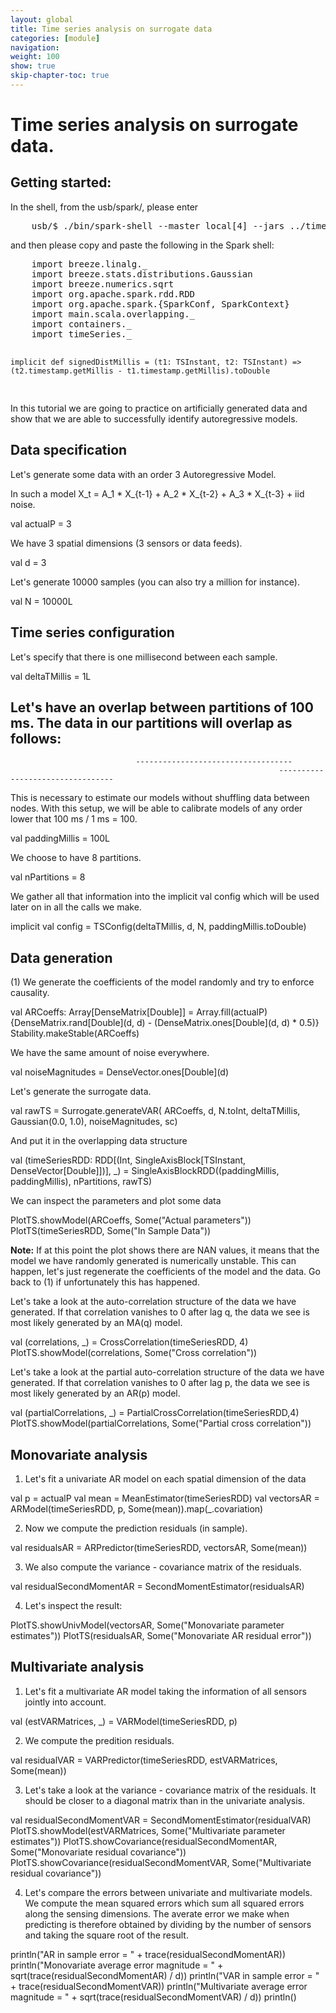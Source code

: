 ```yaml
---
layout: global
title: Time series analysis on surrogate data
categories: [module]
navigation:
weight: 100
show: true
skip-chapter-toc: true
---
```


# Time series analysis on surrogate data.

## Getting started:
In the shell, from the usb/spark/, please enter

<div class="codetabs">
<div data-lang="scala" markdown="1">
<pre class="prettyprint lang-bsh">
    usb/$ ./bin/spark-shell --master local[4] --jars ../timeseries/sparkgeots.jar --driver-memory 2G
</pre>
</div>
</div>

and then please copy and paste the following in the Spark shell:

<div class="codetabs">
<div data-lang="scala" markdown="1">
<pre class="prettyprint lang-bsh">
    import breeze.linalg._
    import breeze.stats.distributions.Gaussian
    import breeze.numerics.sqrt
    import org.apache.spark.rdd.RDD
    import org.apache.spark.{SparkConf, SparkContext}
    import main.scala.overlapping._
    import containers._
    import timeSeries._

    implicit def signedDistMillis = (t1: TSInstant, t2: TSInstant) => (t2.timestamp.getMillis - t1.timestamp.getMillis).toDouble
</pre>
</div>
</div>


In this tutorial we are going to practice on artificially generated data
and show that we are able to successfully identify autoregressive models.

## Data specification

Let's generate some data with an order 3 Autoregressive Model.

In such a model X_t = A_1 * X_{t-1} + A_2 * X_{t-2} + A_3 * X_{t-3} + iid noise.

<div class="codetabs">
<div data-lang="scala" markdown="1">
    val actualP = 3
</div>
</div>

We have 3 spatial dimensions (3 sensors or data feeds).

<div class="codetabs">
<div data-lang="scala" markdown="1">
    val d = 3
</div>
</div>

Let's generate 10000 samples (you can also try a million for instance).

<div class="codetabs">
<div data-lang="scala" markdown="1">
    val N = 10000L
</div>
</div>

## Time series configuration

Let's specify that there is one millisecond between each sample.

<div class="codetabs">
<div data-lang="scala" markdown="1">
    val deltaTMillis = 1L
</div>
</div>

Let's have an overlap between partitions of 100 ms.
The data in our partitions will overlap as follows:
------------------------------------
                                -----------------------------------
                                                                ---------------------------------
This is necessary to estimate our models without shuffling data between nodes.
With this setup, we will be able to calibrate models of any order lower that 100 ms / 1 ms = 100.

<div class="codetabs">
<div data-lang="scala" markdown="1">
    val paddingMillis = 100L
</div>
</div>

We choose to have 8 partitions.

<div class="codetabs">
<div data-lang="scala" markdown="1">
    val nPartitions = 8
</div>
</div>

We gather all that information into the implicit val config which will be
used later on in all the calls we make.

<div class="codetabs">
<div data-lang="scala" markdown="1">
    implicit val config = TSConfig(deltaTMillis, d, N, paddingMillis.toDouble)
</div>
</div>

## Data generation
(1) We generate the coefficients of the model randomly and try to enforce causality.

<div class="codetabs">
<div data-lang="scala" markdown="1">
    val ARCoeffs: Array[DenseMatrix[Double]] = Array.fill(actualP){DenseMatrix.rand[Double](d, d) - (DenseMatrix.ones[Double](d, d) * 0.5)}
    Stability.makeStable(ARCoeffs)
</div>
</div>

We have the same amount of noise everywhere.

<div class="codetabs">
<div data-lang="scala" markdown="1">
    val noiseMagnitudes = DenseVector.ones[Double](d)
</div>
</div>

Let's generate the surrogate data.

<div class="codetabs">
<div data-lang="scala" markdown="1">
    val rawTS = Surrogate.generateVAR(
        ARCoeffs,
        d,
        N.toInt,
        deltaTMillis,
        Gaussian(0.0, 1.0),
        noiseMagnitudes,
        sc)
</div>
</div>

And put it in the overlapping data structure

<div class="codetabs">
<div data-lang="scala" markdown="1">
    val (timeSeriesRDD: RDD[(Int, SingleAxisBlock[TSInstant, DenseVector[Double]])], _) =
        SingleAxisBlockRDD((paddingMillis, paddingMillis), nPartitions, rawTS)
</div>
</div>

We can inspect the parameters and plot some data

<div class="codetabs">
<div data-lang="scala" markdown="1">
    PlotTS.showModel(ARCoeffs, Some("Actual parameters"))
    PlotTS(timeSeriesRDD, Some("In Sample Data"))
</div>
</div>

__Note:__ If at this point the plot shows there are NAN values, it means that the
model we have randomly generated is numerically unstable.
This can happen, let's just regenerate the coefficients of the model and the data.
Go back to (1) if unfortunately this has happened.

Let's take a look at the auto-correlation structure of the data we have
generated. If that correlation vanishes to 0 after lag q, the data we
see is most likely generated by an MA(q) model.

<div class="codetabs">
<div data-lang="scala" markdown="1">
    val (correlations, _) = CrossCorrelation(timeSeriesRDD, 4)
    PlotTS.showModel(correlations, Some("Cross correlation"))
</div>
</div>

Let's take a look at the partial auto-correlation structure of the data we have
generated. If that correlation vanishes to 0 after lag p, the data we
see is most likely generated by an AR(p) model.

<div class="codetabs">
<div data-lang="scala" markdown="1">
    val (partialCorrelations, _) = PartialCrossCorrelation(timeSeriesRDD,4)
    PlotTS.showModel(partialCorrelations, Some("Partial cross correlation"))
</div>
</div>

## Monovariate analysis

1. Let's fit a univariate AR model on each spatial dimension of the data

<div class="codetabs">
<div data-lang="scala" markdown="1">
    val p = actualP
    val mean = MeanEstimator(timeSeriesRDD)
    val vectorsAR = ARModel(timeSeriesRDD, p, Some(mean)).map(_.covariation)
</div>
</div>

2. Now we compute the prediction residuals (in sample).

<div class="codetabs">
<div data-lang="scala" markdown="1">
    val residualsAR = ARPredictor(timeSeriesRDD, vectorsAR, Some(mean))
</div>
</div>

3. We also compute the variance - covariance matrix of the residuals.

<div class="codetabs">
<div data-lang="scala" markdown="1">
    val residualSecondMomentAR = SecondMomentEstimator(residualsAR)
</div>
</div>

4. Let's inspect the result:

<div class="codetabs">
<div data-lang="scala" markdown="1">
    PlotTS.showUnivModel(vectorsAR, Some("Monovariate parameter estimates"))
    PlotTS(residualsAR, Some("Monovariate AR residual error"))
</div>
</div>

## Multivariate analysis

1. Let's fit a multivariate AR model taking the information of all sensors
jointly into account.

<div class="codetabs">
<div data-lang="scala" markdown="1">
    val (estVARMatrices, _) = VARModel(timeSeriesRDD, p)
</div>
</div>

2. We compute the predition residuals.

<div class="codetabs">
<div data-lang="scala" markdown="1">
    val residualVAR = VARPredictor(timeSeriesRDD, estVARMatrices, Some(mean))
</div>
</div>

3. Let's take a look at the variance - covariance matrix of the residuals. It should be closer to a diagonal matrix than in the univariate analysis.

<div class="codetabs">
<div data-lang="scala" markdown="1">
    val residualSecondMomentVAR = SecondMomentEstimator(residualVAR)
    PlotTS.showModel(estVARMatrices, Some("Multivariate parameter estimates"))
    PlotTS.showCovariance(residualSecondMomentAR, Some("Monovariate residual covariance"))
    PlotTS.showCovariance(residualSecondMomentVAR, Some("Multivariate residual covariance"))
</div>
</div>

4. Let's compare the errors between univariate and multivariate models. We compute the mean squared errors which sum all squared errors along the sensing dimensions. The averate error we make when predicting is therefore obtained by dividing by the number of sensors and taking the square root of the result.

<div class="codetabs">
<div data-lang="scala" markdown="1">
    println("AR in sample error = " + trace(residualSecondMomentAR))
    println("Monovariate average error magnitude = " + sqrt(trace(residualSecondMomentAR) / d))
    println("VAR in sample error = " + trace(residualSecondMomentVAR))
    println("Multivariate average error magnitude = " + sqrt(trace(residualSecondMomentVAR) / d))
    println()
</div>
</div>